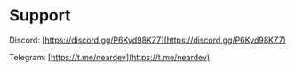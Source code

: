 # Support

Discord: [https://discord.gg/P6Kyd98KZ7](https://discord.gg/P6Kyd98KZ7)

Telegram: [https://t.me/neardev](https://t.me/neardev)

